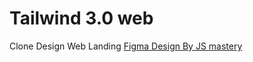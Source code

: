 # Tailwind 3.0 web
Clone Design Web Landing
[Figma Design By JS mastery](https://www.figma.com/file/bUGIPys15E78w9bs1l4tgS/HooBank?node-id=310%3A485) 
